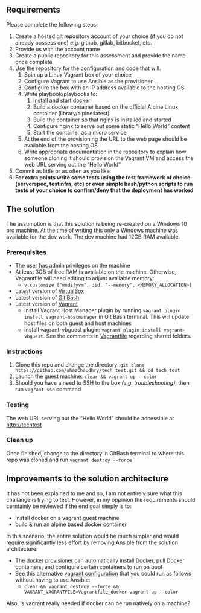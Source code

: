 ## Requirements
Please complete the following steps:
1. Create a hosted git repository account of your choice (if you do not already possess one) e.g. github, gitlab, bitbucket, etc.
2. Provide us with the account name
3. Create a public repository for this assessment and provide the name once complete
4. Use the repository for the configuration and code that will:
    1. Spin up a Linux Vagrant box of your choice
    2. Configure Vagrant to use Ansible as the provisioner
    3. Configure the box with an IP address available to the hosting OS
    4. Write playbook/playbooks to:
        1. Install and start docker
        2. Build a docker container based on the official Alpine Linux container (library/alpine:latest)
        3. Build the container so that nginx is installed and started
        4. Configure nginx to serve out some static “Hello World” content
        5. Start the container as a micro service
    5. At the end of the provisioning the URL to the web page should be available from the hosting OS
    6. Write appropriate documentation in the repository to explain how someone cloning it should provision the Vagrant VM and access the web URL serving out the “Hello World”
5. Commit as little or as often as you like
6. **For extra points write some tests using the test framework of choice (serverspec, testinfra, etc) or even simple bash/python scripts to run tests of your choice to confirm/deny that the deployment has worked**

## The solution
The assumption is that this solution is being re-created on a Windows 10 pro machine. At the time of writing this only a Windows machine was available for the dev work. The dev machine had 12GB RAM available.

### Prerequisites
- The user has admin privileges on the machine
- At least 3GB of free RAM is available on the machine. Otherwise, Vagrantfile will need editing to adjust available memory:
  - `v.customize ["modifyvm", :id, "--memory", <MEMORY_ALLOCATION>]`
- Latest version of [VirtualBox](https://www.virtualbox.org/wiki/Downloads)
- Latest version of [Git Bash](https://git-scm.com/downloads)
- Latest version of [Vagrant](https://www.vagrantup.com/intro/getting-started/install.html)
  - Install Vagrant Host Manager plugin by running `vagrant plugin install vagrant-hostmanager` in Git Bash terminal. This will update host files on both guest and host machines
  - Install vagrant-vbguest plugin: `vagrant plugin install vagrant-vbguest`. See the comments in [Vagrantfile](./Vagrantfile) regarding shared folders.

### Instructions
1. Clone this repo and change the directory: `git clone https://github.com/shazChaudhry/tech_test.git && cd tech_test`
1. Launch the guest machine: `clear && vagrant up --color`
2. Should you have a need to SSH to the box _(e.g. troubleshooting)_, then run `vagrant ssh` command

### Testing
The web URL serving out the “Hello World” should be accessible at [http://techtest](http://techtest)

### Clean up
Once finished, change to the directory in GitBash terminal to where this repo was cloned and run `vagrant destroy --force`

## Improvements to the solution architecture
It has not been explained to me and so, I am not entirely sure what this challange is trying to test. However, in my oppinion the requirements should cerntainly be reviewed if the end goal simply is to:
- install docker on a vagrant guest machine
- build & run an alpine based docker container

In this scenario, the entire solution would be much simpler and would require significantly less effort by removing Ansible from the solution architecture:
- The [docker provisioner](https://www.vagrantup.com/docs/provisioning/docker.html) can automatically install Docker, pull Docker containers, and configure certain containers to run on boot
- See this alternative [vagrant configuration](./Vagrantfile_docker) that you could run as follows without having to use Ansible:
  - `clear && vagrant destroy --force && VAGRANT_VAGRANTFILE=Vagrantfile_docker vagrant up --color`

Also, is vagrant really needed if docker can be run natively on a machine?
